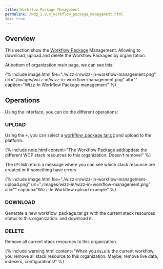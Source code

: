```yaml
---
title: Workflow Package Management
permalink: /wdp_1.0.X_workflow_package_management.html
toc: true
---
```


## Overview

This section show the [Workflow Package](./wdp_1.0.X_workflow_package.html) Management. Allowing to download, upload and delete the Workflow Packages by organization.

At bottom of organization main page, we can see this:

{% include image.html file="./wizz-in/wizz-in-workflow-management.png" url="./images/wizz-in/wizz-in-workflow-management.png" alt="" caption="Wizz-In Workflow Package management" %}

## Operations

Using the interface, you can do the different operations:

### UPLOAD

Using the `+`, you can select a [workflow_package.tar.gz](./wdp_1.0.X_workflow_package.html) and upload to the platform.

{% include note.html content="The Workflow Package add/update the different WDP stack resources to this organization. Doesn't remove!" %}

The `UPLOAD` return a message where you can see which stack resource are created or if something have errors.

{% include image.html file="./wizz-in/wizz-in-workflow-management-upload.png" url="./images/wizz-in/wizz-in-workflow-management.png" alt="" caption="Wizz-In Workflow upload example" %}

### DOWNLOAD

Generate a new workflow_package.tar.gz with the current stack resources status to this organization. and download it.

### DELETE

Remove all current stack resources to this organization.

{% include warning.html content="When you `DELETE` the current workflow, you remove all stack resource to this organization. Maybe, remove live data, indexers, configurations!" %}

